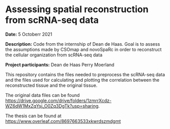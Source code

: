 # Assessing spatial reconstruction from scRNA-seq data

**Date:** 5 Octoberr 2021

**Description:**
Code from the internship of Dean de Haas. Goal is to assess the assumptions made by CSOmap and novoSpaRc in order to reconstruct the cellular organization from scRNA-seq data

**Project participants:**
Dean de Haas
Perry Moerland

This repository contains the files needed to preprocess the scRNA-seq data and the files used for calculating and plotting the correlation between the reconstructed tissue and the original tissue.

The original data files can be found https://drive.google.com/drive/folders/1zmrrXcdz-WZ6dW1MxZqYsj_O0Zq3DgTk?usp=sharing. 

The thesis can be found at https://www.overleaf.com/8697663533xkwrdszmdgmt



